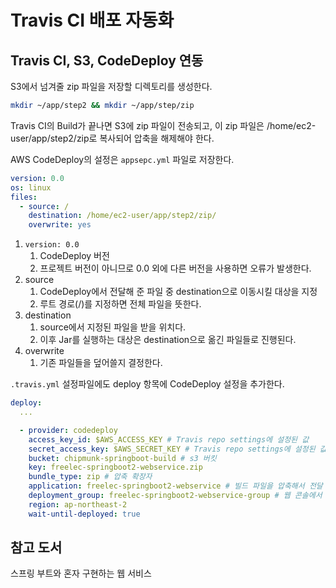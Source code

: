 # Travis CI 배포 자동화

## Travis CI, S3, CodeDeploy 연동

S3에서 넘겨줄 zip 파일을 저장할 디렉토리를 생성한다.

```sh
mkdir ~/app/step2 && mkdir ~/app/step/zip
```

Travis CI의 Build가 끝나면 S3에 zip 파일이 전송되고, 이 zip 파일은 /home/ec2-user/app/step2/zip로 복사되어 압축을 해제해야 한다.

AWS CodeDeploy의 설정은 `appsepc.yml` 파일로 저장한다.

```yml
version: 0.0
os: linux
files:
  - source: /
    destination: /home/ec2-user/app/step2/zip/
    overwrite: yes
```

1. `version: 0.0`
   1. CodeDeploy 버전
   2. 프로젝트 버전이 아니므로 0.0 외에 다른 버전을 사용하면 오류가 발생한다.
2. source
   1. CodeDeploy에서 전달해 준 파일 중 destination으로 이동시킬 대상을 지정
   2. 루트 경로(/)를 지정하면 전체 파일을 뜻한다.
3. destination
   1. source에서 지정된 파일을 받을 위치다.
   2. 이후 Jar를 실행하는 대상은 destination으로 옮긴 파일들로 진행된다.
4. overwrite
   1. 기존 파일들을 덮어쓸지 결정한다.

`.travis.yml` 설정파일에도 deploy 항목에 CodeDeploy 설정을 추가한다.

```yml
deploy:
  ...

  - provider: codedeploy
    access_key_id: $AWS_ACCESS_KEY # Travis repo settings에 설정된 값
    secret_access_key: $AWS_SECRET_KEY # Travis repo settings에 설정된 값
    bucket: chipmunk-springboot-build # s3 버킷
    key: freelec-springboot2-webservice.zip
    bundle_type: zip # 압축 확장자
    application: freelec-springboot2-webservice # 빌드 파일을 압축해서 전달
    deployment_group: freelec-springboot2-webservice-group # 웹 콘솔에서 등록한 CodeDeploy 배포 그룹
    region: ap-northeast-2
    wait-until-deployed: true
```

## 참고 도서

스프링 부트와 혼자 구현하는 웹 서비스